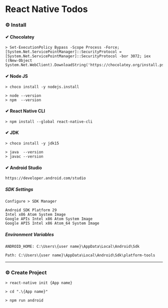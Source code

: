 # React Native Todos

### ⚙ Install

#### ✔ Chocolatey

    > Set-ExecutionPolicy Bypass -Scope Process -Force; [System.Net.ServicePointManager]::SecurityProtocol = [System.Net.ServicePointManager]::SecurityProtocol -bor 3072; iex ((New-Object System.Net.WebClient).DownloadString('https://chocolatey.org/install.ps1'))

#### ✔ Node JS

    > choco install -y nodejs.install

    > node --version
    > npm  --version

#### ✔ React Native CLI

    > npm install --global react-native-cli

#### ✔ JDK

    > choco install -y jdk15

    > java  --version
    > javac --version

#### ✔ Android Studio

    https://developer.android.com/studio

##### SDK Settings

    Configure > SDK Manager

    Android SDK Platform 29
    Intel x86 Atom System Image
    Google APIs Intel x86 Atom System Image
    Google APIS Intel x86 Atom_64 System Image

##### Environment Variables

    ANDROID_HOME: C:\Users\{user name}\AppData\Local\Android\Sdk

    Path: C:\Users\{user name}\AppData\Local\Android\Sdk\platform-tools

---

### ⚙ Create Project

    > react-native init {App name}

    > cd ".\{App name}"

    > npm run android
